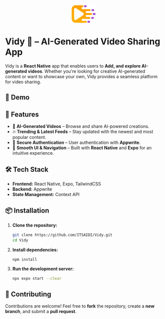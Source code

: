 
<p align = "center">
<img src="assets/images/logo.png" alt="Vidy App Preview" width="80" height="60"/>   
</p>


# **Vidy 🎥 – AI-Generated Video Sharing App**  

Vidy is a **React Native** app that enables users to **Add, and explore AI-generated videos**. Whether you're looking for creative AI-generated content or want to showcase your own, Vidy provides a seamless platform for video sharing.  

## 📱 **Demo** 



## 🚀 **Features**  

- 🎨 **AI-Generated Videos** – Browse and share AI-powered creations.  
- 🔥 **Trending & Latest Feeds** – Stay updated with the newest and most popular content.  
- 🔐 **Secure Authentication** – User authentication with **Appwrite**.  
- 🎯 **Smooth UI & Navigation** – Built with **React Native** and **Expo** for an intuitive experience.  

## 🛠 **Tech Stack**  

- **Frontend:** React Native, Expo, TailwindCSS  
- **Backend:** Appwrite  
- **State Management:** Context API  

## 📦 **Installation**  

1. **Clone the repository:**  
   ```sh
   git clone https://github.com/ITSAIDI/Vidy.git
   cd Vidy
   ```
2. **Install dependencies:**  
   ```sh
   npm install
   ```
3. **Run the development server:**  
   ```sh
   npx expo start --clear
   ```

## 🤝 **Contributing**  

Contributions are welcome! Feel free to **fork** the repository, create a **new branch**, and submit a **pull request**.  
